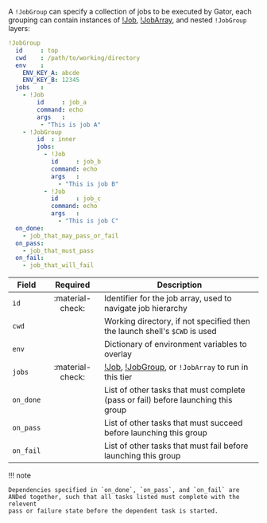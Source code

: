 A `!JobGroup` can specify a collection of jobs to be executed by Gator, each
grouping can contain instances of [!Job](job.md), [!JobArray](job_array.md),
and nested `!JobGroup` layers:

```yaml linenums="1"
!JobGroup
  id     : top
  cwd    : /path/to/working/directory
  env    :
    ENV_KEY_A: abcde
    ENV_KEY_B: 12345
  jobs   :
    - !Job
        id     : job_a
        command: echo
        args   :
         - "This is job A"
    - !JobGroup
        id  : inner
        jobs:
          - !Job
            id     : job_b
            command: echo
            args   :
              - "This is job B"
          - !Job
            id     : job_c
            command: echo
            args   :
              - "This is job C"
  on_done:
    - job_that_may_pass_or_fail
  on_pass:
    - job_that_must_pass
  on_fail:
    - job_that_will_fail
```

| Field       | Required         | Description                                                                       |
|-------------|:----------------:|-----------------------------------------------------------------------------------|
| `id`        | :material-check: | Identifier for the job array, used to navigate job hierarchy                      |
| `cwd`       |                  | Working directory, if not specified then the launch shell's `$CWD` is used        |
| `env`       |                  | Dictionary of environment variables to overlay                                    |
| `jobs`      | :material-check: | [!Job](job.md), [!JobGroup](job_group.md), or `!JobArray` to run in this tier     |
| `on_done`   |                  | List of other tasks that must complete (pass or fail) before launching this group |
| `on_pass`   |                  | List of other tasks that must succeed before launching this group                 |
| `on_fail`   |                  | List of other tasks that must fail before launching this group                    |

!!! note

    Dependencies specified in `on_done`, `on_pass`, and `on_fail` are
    ANDed together, such that all tasks listed must complete with the relevent
    pass or failure state before the dependent task is started.
